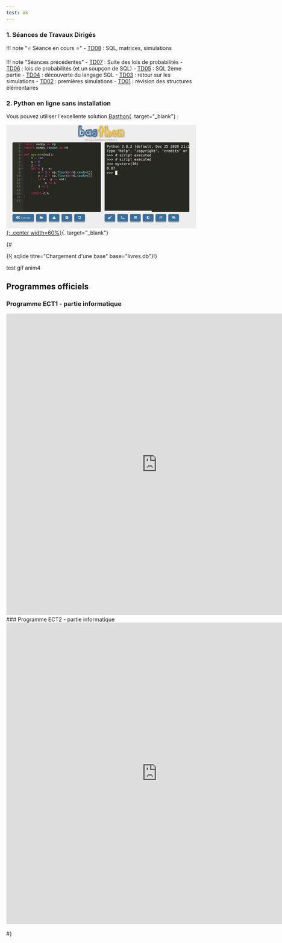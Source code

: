 ```yaml
---
test: ok
---
```


### 1. Séances de Travaux Dirigés

!!! note ":star: Séance en cours :star:"
    - [TD08](./TD08/TD08/) : SQL, matrices, simulations


!!! note "Séances précédentes"
    - [TD07](./TD07/TD07/) : Suite des lois de probabilités
    - [TD06](./TD06/TD06/) : lois de probabilités (et un soupçon de SQL)
    - [TD05](./TD05/TD05/) : SQL 2ème partie
    - [TD04](./TD04/TD04/) : découverte du langage SQL
    - [TD03](./TD03/TD03/) : retour sur les simulations
    - [TD02](./TD02/TD02/) : premières simulations
    - [TD01](./TD01/TD01/) : révision des structures élémentaires

### 2. Python en ligne sans installation

Vous pouvez utiliser l'excellente solution [Basthon](https://console.basthon.fr/){. target="_blank"} :

[![image](data/basthon.png){: .center width=60%}](https://console.basthon.fr/){. target="_blank"}

{#


{!{ sqlide titre="Chargement d'une base"  base="livres.db"}!}





test gif anim4

<center>
<gif-player src="https://glassus.github.io/terminale_nsi/T2_Programmation/2.2_Recursivite/data/arbre.gif" speed="1" play></gif-player>
</center>




## Programmes officiels
### Programme ECT1 - partie informatique
<embed src="https://glassus.github.io/ect2/data/prog1A.pdf" type="application/pdf" width="800px" height="800px"/>
### Programme ECT2 - partie informatique
<embed src="https://glassus.github.io/ect2/data/prog2A.pdf" type="application/pdf" width="800px" height="800px"/>

#}